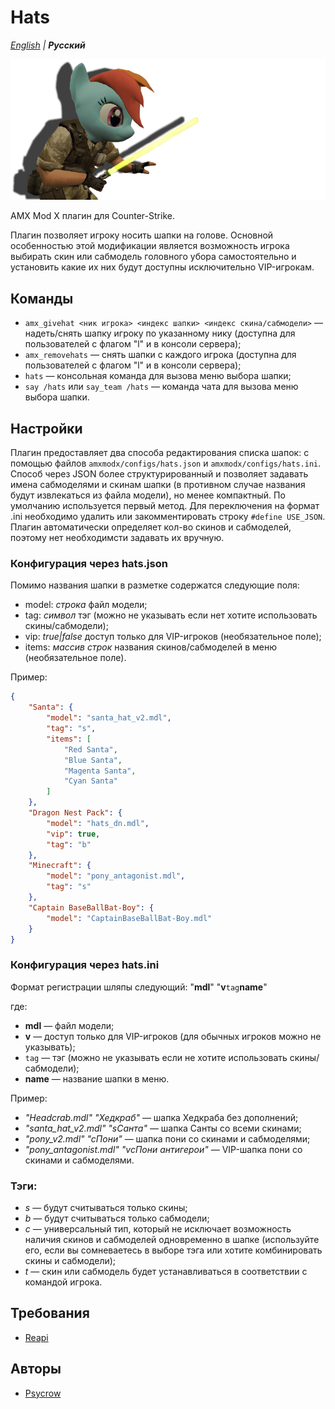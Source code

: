# Hats

_[English](README.md) | **Русский**_

![Hats](images/hats.png)

AMX Mod X плагин для Counter-Strike.

Плагин позволяет игроку носить шапки на голове. Основной особенностью этой модификации является возможность игрока выбирать скин или сабмодель головного убора самостоятельно и установить какие их них будут доступны исключительно VIP-игрокам.

## Команды
* `amx_givehat <ник игрока> <индекс шапки> <индекс скина/сабмодели>` — надеть/снять шапку игроку по указанному нику (доступна для пользователей с флагом "l" и в консоли сервера);
* `amx_removehats` — снять шапки с каждого игрока (доступна для пользователей с флагом "l" и в консоли сервера);
* `hats` — консольная команда для вызова меню выбора шапки;
* `say /hats` или `say_team /hats` — команда чата для вызова меню выбора шапки.

## Настройки
Плагин предоставляет два способа редактирования списка шапок: с помощью файлов `amxmodx/configs/hats.json` и `amxmodx/configs/hats.ini`. Способ через JSON более структурированный и позволяет задавать имена сабмоделями и скинам шапки (в противном случае названия будут извлекаться из файла модели), но менее компактный. По умолчанию используется первый метод. Для переключения на формат .ini необходимо удалить или закомментировать строку `#define USE_JSON`. Плагин автоматически определяет кол-во скинов и сабмоделей, поэтому нет необходимсти задавать их вручную.

### Конфигурация через hats.json
Помимо названия шапки в разметке содержатся следующие поля:
* model: *строка* файл модели;
* tag: *символ* тэг (можно не указывать если нет хотите использовать скины/сабмодели);
* vip: *true|false* доступ только для VIP-игроков (необязательное поле);
* items: *массив строк* названия скинов/сабмоделей в меню (необязательное поле).

Пример:
```json
{
    "Santa": {
        "model": "santa_hat_v2.mdl",
        "tag": "s",
        "items": [
            "Red Santa",
            "Blue Santa",
            "Magenta Santa",
            "Cyan Santa"
        ]
    },
    "Dragon Nest Pack": {
        "model": "hats_dn.mdl",
        "vip": true,
        "tag": "b"
    },
    "Minecraft": {
        "model": "pony_antagonist.mdl",
        "tag": "s"
    },
    "Captain BaseBallBat-Boy": {
        "model": "CaptainBaseBallBat-Boy.mdl"
    }
}
```

### Конфигурация через hats.ini
Формат регистрации шляпы следующий:
"__mdl__" "__v__`tag`__name__"

где:
* __mdl__ — файл модели;
* __v__ — доступ только для VIP-игроков (для обычных игроков можно не указывать);
* `tag` — тэг (можно не указывать если не хотите использовать скины/сабмодели);
* __name__ — название шапки в меню.

Пример:
* _"Headcrab.mdl" "Хедкраб"_ — шапка Хедкраба без дополнений;
* _"santa_hat_v2.mdl" "sСанта"_ — шапка Санты со всеми скинами;
* _"pony_v2.mdl" "cПони"_ — шапка пони со скинами и сабмоделями;
* _"pony_antagonist.mdl" "vcПони антигерои"_ — VIP-шапка пони со скинами и сабмоделями.

### Тэги:
* _s_ — будут считываться только скины;
* _b_ — будут считываться только сабмодели;
* _c_ — универсальный тип, который не исключает возможность наличия скинов и сабмоделей одновременно в шапке (используйте его, если вы сомневаетесь в выборе тэга или хотите комбинировать скины и сабмодели);
* _t_ — скин или сабмодель будет устанавливаться в соответствии с командой игрока.

## Требования
- [Reapi](https://github.com/s1lentq/reapi)

## Авторы
- [Psycrow](https://github.com/Psycrow101)
